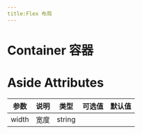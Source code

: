 ```yaml
---
title:Flex 布局
---
```

# Container 容器
<ClientOnly>
<container1-demos></container1-demos>
</ClientOnly>


# Aside Attributes
|参数| 说明 |  类型  | 可选值 | 默认值 |
| :-------------: |:-------------:| :-----:|:-----:|:-----:|
|width| 宽度 | string ||


